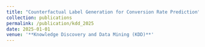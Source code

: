 ```yaml
---
title: "Counterfactual Label Generation for Conversion Rate Prediction"
collection: publications
permalink: /publication/kdd_2025
date: 2025-01-01
venue: '**Knowledge Discovery and Data Mining (KDD)**'
---
```

